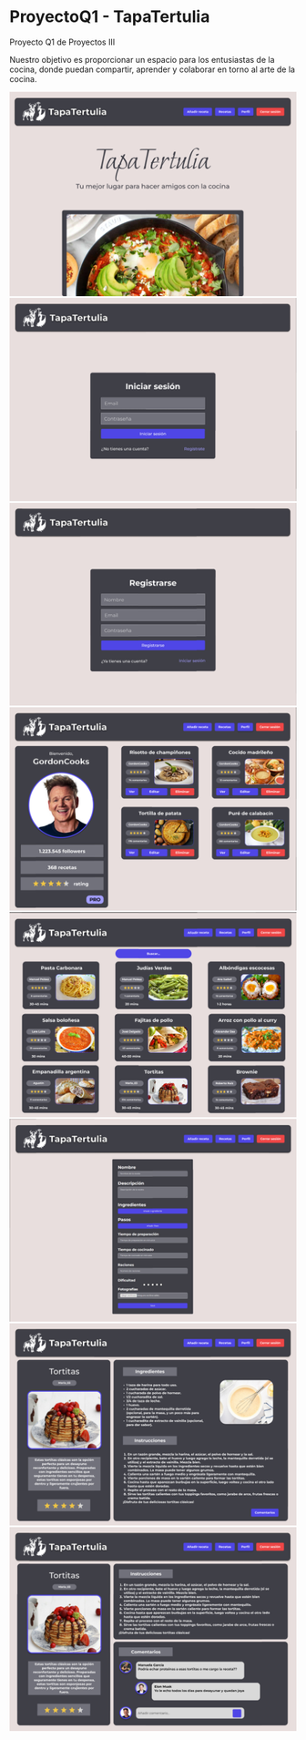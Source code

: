 # ProyectoQ1 - TapaTertulia

Proyecto Q1 de Proyectos III

Nuestro objetivo es proporcionar un espacio para los entusiastas de la cocina, donde puedan compartir, aprender y colaborar en torno al arte de la cocina.

![Landing](images/1.png)
![Login](images/2.png)
![Register](images/3.png)
![Home](images/4.png)
![Explore](images/5.png)
![Upload](images/6.png)
![Detail1](images/7.png)
![Detail2](images/8.png)
